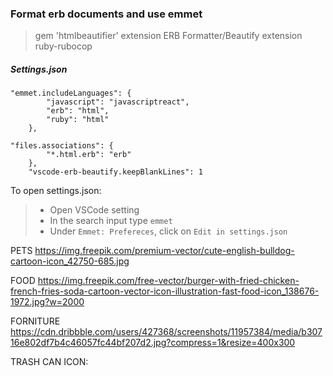 ### Format erb documents and use emmet
> gem 'htmlbeautifier'
> extension ERB Formatter/Beautify
> extension ruby-rubocop

##### Settings.json

```
"emmet.includeLanguages": {
        "javascript": "javascriptreact",
        "erb": "html",
        "ruby": "html"
    },
```

```
"files.associations": {
        "*.html.erb": "erb"
    },
    "vscode-erb-beautify.keepBlankLines": 1
```

To open settings.json: 
>- Open VSCode setting
>- In the search input type `emmet`
>- Under `Emmet: Prefereces`, click on `Edit in settings.json`




PETS
https://img.freepik.com/premium-vector/cute-english-bulldog-cartoon-icon_42750-685.jpg

FOOD
https://img.freepik.com/free-vector/burger-with-fried-chicken-french-fries-soda-cartoon-vector-icon-illustration-fast-food-icon_138676-1972.jpg?w=2000

FORNITURE
https://cdn.dribbble.com/users/427368/screenshots/11957384/media/b30716e802df7b4c46057fc44bf207d2.jpg?compress=1&resize=400x300

TRASH CAN ICON:
<i class="fa-solid fa-trash"></i>